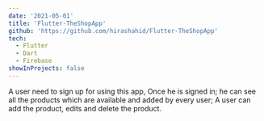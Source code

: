 ```yaml
---
date: '2021-05-01'
title: 'Flutter-TheShopApp'
github: 'https://github.com/hirashahid/Flutter-TheShopApp'
tech:
  - Flutter
  - Dart
  - Firebase
showInProjects: false
---
```


A user need to sign up for using this app, Once he is signed in; he can see all the products which are available and added by every user; A user can add the product, edits and delete the product.